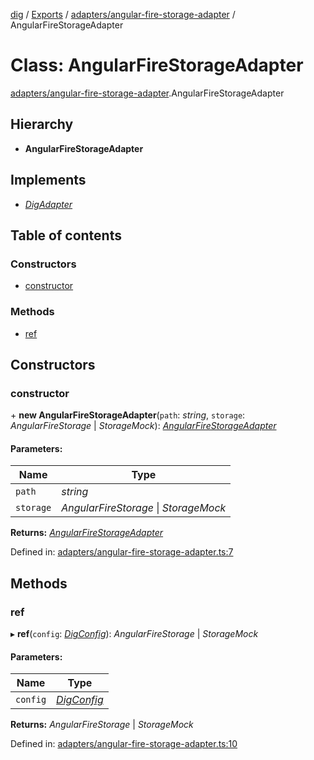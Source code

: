 [dig](../../README.md) / [Exports](../../modules.md) / [adapters/angular-fire-storage-adapter](../../modules/adapters_angular_fire_storage_adapter.md) / AngularFireStorageAdapter

# Class: AngularFireStorageAdapter

[adapters/angular-fire-storage-adapter](../../modules/adapters_angular_fire_storage_adapter.md).AngularFireStorageAdapter

## Hierarchy

* **AngularFireStorageAdapter**

## Implements

* [*DigAdapter*](../../interfaces/interfaces/dig-adapter.digadapter.md)

## Table of contents

### Constructors

- [constructor](angular-fire-storage-adapter.angularfirestorageadapter.md#constructor)

### Methods

- [ref](angular-fire-storage-adapter.angularfirestorageadapter.md#ref)

## Constructors

### constructor

\+ **new AngularFireStorageAdapter**(`path`: *string*, `storage`: *AngularFireStorage* \| *StorageMock*): [*AngularFireStorageAdapter*](angular-fire-storage-adapter.angularfirestorageadapter.md)

#### Parameters:

Name | Type |
------ | ------ |
`path` | *string* |
`storage` | *AngularFireStorage* \| *StorageMock* |

**Returns:** [*AngularFireStorageAdapter*](angular-fire-storage-adapter.angularfirestorageadapter.md)

Defined in: [adapters/angular-fire-storage-adapter.ts:7](https://github.com/dig-platform/dig-app/blob/67b98b9d/projects/dig/src/lib/adapters/angular-fire-storage-adapter.ts#L7)

## Methods

### ref

▸ **ref**(`config`: [*DigConfig*](../../interfaces/interfaces/dig-config.digconfig.md)): *AngularFireStorage* \| *StorageMock*

#### Parameters:

Name | Type |
------ | ------ |
`config` | [*DigConfig*](../../interfaces/interfaces/dig-config.digconfig.md) |

**Returns:** *AngularFireStorage* \| *StorageMock*

Defined in: [adapters/angular-fire-storage-adapter.ts:10](https://github.com/dig-platform/dig-app/blob/67b98b9d/projects/dig/src/lib/adapters/angular-fire-storage-adapter.ts#L10)
